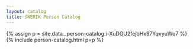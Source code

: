 ```yaml
---
layout: catalog
title: SWERIK Person Catalog
---
```

{% assign p = site.data._person-catalog.i-XuDGU2fejbHx97YqvyuWq7 %}
{% include person-catalog.html p=p %}

